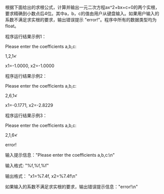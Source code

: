 根据下面给出的求根公式，计算并输出一元二次方程ax^2+bx+c=0的两个实根，要求精确到小数点后4位。其中a，b，c的值由用户从键盘输入。如果用户输入的系数不满足求实根的要求，输出错误提示 "error!"。程序中所有的数据类型均为float。

程序运行结果示例1：

Please enter the coefficients a,b,c:

1,2,1↙

x1=-1.0000, x2=-1.0000



程序运行结果示例2：

Please enter the coefficients a,b,c:

2,6,1↙

x1=-0.1771, x2=-2.8229



程序运行结果示例3：

Please enter the coefficients a,b,c:

2,1,6↙

error!



输入提示信息："Please enter the coefficients a,b,c:\n"

输入格式: "%f,%f,%f"

输出格式： "x1=%7.4f, x2=%7.4f\n"

如果输入的系数不满足求实根的要求，输出错误提示信息："error!\n"